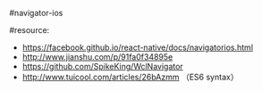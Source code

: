 #navigator-ios



#resource:
+ https://facebook.github.io/react-native/docs/navigatorios.html
+ http://www.jianshu.com/p/91fa0f34895e
+ https://github.com/SpikeKing/WclNavigator
+ http://www.tuicool.com/articles/26bAzmm  （ES6 syntax）
